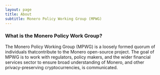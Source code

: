 ```yaml
---
layout: page
title: About
subtitle: Monero Policy Working Group (MPWG)
---
```



### What is the Monero Policy Work Group?

The Monero Policy Working Group (MPWG) is a loosely formed quorum of individuals thatcontribute to the Monero open-source project. The goal of MPWG is to work with regulators, policy makers, and the wider financial services sector to ensure broad understanding of Monero, and other privacy-preserving cryptocurrencies, is communicated.
